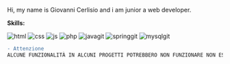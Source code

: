 Hi, my name is Giovanni Cerlisio and i am junior a web developer.

**Skills:**

![html](https://user-images.githubusercontent.com/110239117/181767106-a5dd1291-1fae-4ddf-8127-54a58cba9489.png)
![css](https://user-images.githubusercontent.com/110239117/181767098-b2393783-8cbd-4883-b379-2c045bffb67c.png)
![js](https://user-images.githubusercontent.com/110239117/181767108-5ace038e-10ab-44c4-984c-28b9e1f44812.png)
![php](https://user-images.githubusercontent.com/110239117/181767112-3ed56dd6-d052-47be-ad3a-8fc3ecff658e.png)
![javagit](https://user-images.githubusercontent.com/110239117/189434156-43af6b2d-022d-4c91-be75-430e7023878f.png)
![springgit](https://user-images.githubusercontent.com/110239117/189434304-35a42bea-b204-46b7-af0b-e22fac3c208d.png)
![mysqlgit](https://user-images.githubusercontent.com/110239117/189434811-91baa507-cf7b-4acd-87da-f160dcb915d3.png)


```diff
- Attenzione
ALCUNE FUNZIONALITÀ IN ALCUNI PROGETTI POTREBBERO NON FUNZIONARE NON ESSENDO DEL TUTTO COMPLETATE
```

